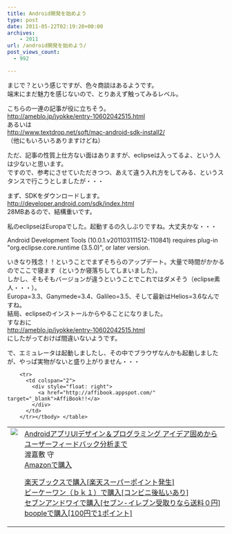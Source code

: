 ```yaml
---
title: Android開発を始めよう
type: post
date: 2011-05-22T02:19:20+00:00
archives:
    - 2011
url: /android開発を始めよう/
post_views_count:
  - 992

---
```

まじで？という感じですが、色々商談はあるようです。  
端末にまだ魅力を感じないので、とりあえず触ってみるレベル。

こちらの一連の記事が役に立ちそう。  
<http://ameblo.jp/jyokke/entry-10602042515.html>  
あるいは  
<http://www.textdrop.net/soft/mac-android-sdk-install2/>  
（他にもいろいろありますけどね）

ただ、記事の性質上仕方ない面はありますが、eclipseは入ってるよ、という人は少ないと思います。  
ですので、参考にさせていただきつつ、あえて違う入れ方をしてみる、というスタンスで行こうとしましたが・・・

まず、SDKをダウンロードします。  
<http://developer.android.com/sdk/index.html>  
28MBあるので、結構重いです。

私のeclipseはEuropaでした。起動するの久しぶりですね。大丈夫かな・・・

Android Development Tools (10.0.1.v201103111512-110841) requires plug-in "org.eclipse.core.runtime (3.5.0)", or later version.

いきなり残念！！ということでまずそちらのアップデート。大量で時間がかかるのでここで寝ます（というか寝落ちしてしまいました）。  
しかし、そもそもバージョンが違うということでこれではダメそう（eclipse素人・・・）。  
Europa=3.3、Ganymede=3.4、Galileo=3.5、そして最新はHelios=3.6なんですね。  
結局、eclipseのインストールからやることになりました。  
すなおに  
<http://ameblo.jp/jyokke/entry-10602042515.html>  
にしたがっておけば間違いないようです。

で、エミュレータは起動しましたし、その中でブラウザなんかも起動しましたが、やっぱ実物がないと盛り上がりません・・・

<table>
  <tr>
    <td style="vertical-align: top">
      <a href="http://hb.afl.rakuten.co.jp/hgc/06d13246.10ebaa62.06d13247.1eb85ca0/?pc=http%3A%2F%2Fsearch.books.rakuten.co.jp%2Fbksearch%2Fdt%3Fg%3D001%26bisbn%3D4822284476" target="_blank"><img style="border-bottom-style: none; border-left-style: none; border-top-style: none; border-right-style: none" src="https://i1.wp.com/ecx.images-amazon.com/images/I/41GqAg3FBwL._SL160_.jpg" data-recalc-dims="1" /> </a>
    </td>
    <td style="vertical-align: top">
      <a href="http://hb.afl.rakuten.co.jp/hgc/06d13246.10ebaa62.06d13247.1eb85ca0/?pc=http%3A%2F%2Fsearch.books.rakuten.co.jp%2Fbksearch%2Fdt%3Fg%3D001%26bisbn%3D4822284476" target="_blank">AndroidアプリUIデザイン＆プログラミング アイデア固めからユーザーフィードバック分析まで </a> <br />渡嘉敷 守 <br /><a href="http://www.amazon.co.jp/Android%E3%82%A2%E3%83%97%E3%83%AAUI%E3%83%87%E3%82%B6%E3%82%A4%E3%83%B3%EF%BC%86%E3%83%97%E3%83%AD%E3%82%B0%E3%83%A9%E3%83%9F%E3%83%B3%E3%82%B0-%E3%82%A2%E3%82%A4%E3%83%87%E3%82%A2%E5%9B%BA%E3%82%81%E3%81%8B%E3%82%89%E3%83%A6%E3%83%BC%E3%82%B6%E3%83%BC%E3%83%95%E3%82%A3%E3%83%BC%E3%83%89%E3%83%90%E3%83%83%E3%82%AF%E5%88%86%E6%9E%90%E3%81%BE%E3%81%A7-%E6%B8%A1%E5%98%89%E6%95%B7-%E5%AE%88/dp/4822284476%3FSubscriptionId%3D1JWQWN8E4Z5TR27962G2%26tag%3Dgaeaffibook-22%26linkCode%3Dxm2%26camp%3D2025%26creative%3D165953%26creativeASIN%3D4822284476" target="_blank">Amazonで購入 </a> </p>
      <p>
        <a href="http://px.a8.net/svt/ejp?a8mat=1HPMBD+EAZZ1U+5WS+C1DUQ&a8ejpredirect=http%3A%2F%2Fsearch.books.rakuten.co.jp%2Fbksearch%2Fdt%3Fg%3D001%26bisbn%3D4822284476" target="_blank">楽天ブックスで購入[楽天スーパーポイント発生]</a> <img border="0" alt="" src="https://i2.wp.com/www12.a8.net/0.gif?resize=1%2C1" width="1" height="1" data-recalc-dims="1" /> <br /><a href="http://px.a8.net/svt/ejp?a8mat=1HRMFS+EEKKOI+10UY+HUKPU&a8ejpredirect=http%3A%2F%2Fwww.bk1.jp%2FkeywordSearchResult%2F%3Fkeyword%3D4822284476%26storeCd%3D1%26searchFlg%3D9%26x%3D43%26y%3D11%26partnerid%3D02a801" target="_blank">ビーケーワン（ｂｋ１）で購入[コンビニ後払いあり]</a> <img border="0" alt="" src="https://i2.wp.com/www12.a8.net/0.gif?resize=1%2C1" width="1" height="1" data-recalc-dims="1" /> <br /><a href="http://click.linksynergy.com/fs-bin/statform?id=aR0TIOX*qAA&offerid=137560&bnid=1490&subid=&subid=0&kword_in=4822284476&oop=on" target="_blank">セブンアンドワイで購入[セブン-イレブン受取りなら送料０円]</a><img border="0" src="http://ad.linksynergy.com/fs-bin/show?id=aR0TIOX*qAA&bids=137560&type=5&subid=0" width="1" height="1" /> <br /><a href="http://click.linksynergy.com/fs-bin/statform?id=aR0TIOX*qAA&offerid=33310&bnid=2&subid=0&ifc=4&ifr=9784822284473" target="_blank">boopleで購入[100円で1ポイント]</a> </td> </tr> 
        
        <tr>
          <td colspan="2">
            <div style="float: right">
              <a href="http://affibook.appspot.com/" target="_blank">AffiBook!!</a>
            </div>
          </td>
        </tr></tbody> </table>